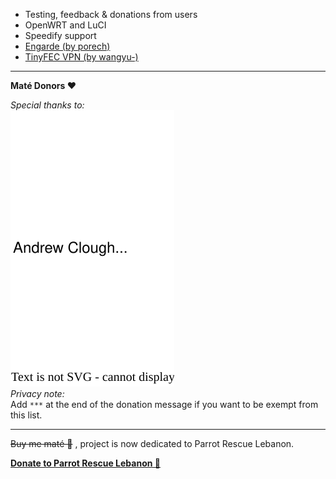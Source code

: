 
- Testing, feedback & donations from users 
- OpenWRT and LuCI  
- Speedify support
- [Engarde (by porech)](https://github.com/porech/engarde)
- [TinyFEC VPN (by wangyu-)](https://github.com/wangyu-/tinyfecVPN)

***

**Maté Donors ❤**

*Special thanks to:*  
<img src="https://raw.githubusercontent.com/SmoothWAN/SmoothWAN-misc/main/donors.drawio.svg"/>  
*Privacy note:*  
 Add `***` at the end of the donation message if you want to be exempt from this list.

***

~~Buy me maté 🧉~~ , project is now dedicated to Parrot Rescue Lebanon.
  
**[Donate to Parrot Rescue Lebanon 🦜](https://gofund.me/63163a6c)**